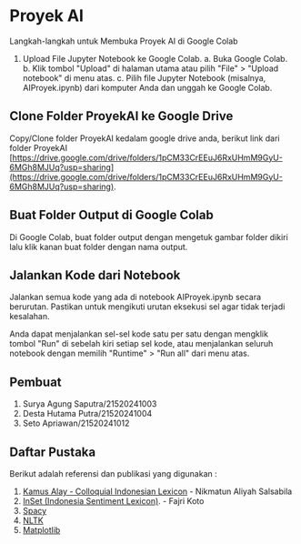 # Proyek AI

Langkah-langkah untuk Membuka Proyek AI di Google Colab
1. Upload File Jupyter Notebook ke Google Colab.
a. Buka Google Colab.
b. Klik tombol "Upload" di halaman utama atau pilih "File" > "Upload notebook" di menu atas.
c. Pilih file Jupyter Notebook (misalnya, AIProyek.ipynb) dari komputer Anda dan unggah ke Google Colab.

## Clone Folder ProyekAI ke Google Drive

Copy/Clone folder ProyekAI kedalam google drive anda, berikut link dari folder ProyekAI [https://drive.google.com/drive/folders/1pCM33CrEEuJ6RxUHmM9GyU-6MGh8MJUq?usp=sharing](https://drive.google.com/drive/folders/1pCM33CrEEuJ6RxUHmM9GyU-6MGh8MJUq?usp=sharing).

## Buat Folder Output di Google Colab
Di Google Colab, buat folder output dengan mengetuk gambar folder dikiri lalu klik kanan buat folder dengan nama output.

## Jalankan Kode dari Notebook
Jalankan semua kode yang ada di notebook AIProyek.ipynb secara berurutan. Pastikan untuk mengikuti urutan eksekusi sel agar tidak terjadi kesalahan.

Anda dapat menjalankan sel-sel kode satu per satu dengan mengklik tombol "Run" di sebelah kiri setiap sel kode, atau menjalankan seluruh notebook dengan memilih "Runtime" > "Run all" dari menu atas.

## Pembuat
1. Surya Agung Saputra/21520241003
2. Desta Hutama Putra/21520241004
3. Seto Apriawan/21520241012


## Daftar Pustaka
Berikut adalah referensi dan publikasi yang digunakan : 
1. [Kamus Alay - Colloquial Indonesian Lexicon](https://github.com/nasalsabila/kamus-alay) - Nikmatun Aliyah Salsabila
2. [InSet (Indonesia Sentiment Lexicon)](https://github.com/fajri91/InSet). - Fajri Koto 
3. [Spacy](https://spacy.io/universe/project/spacy-textblob)
4. [NLTK](https://www.nltk.org/)
5. [Matplotlib](https://matplotlib.org/)
